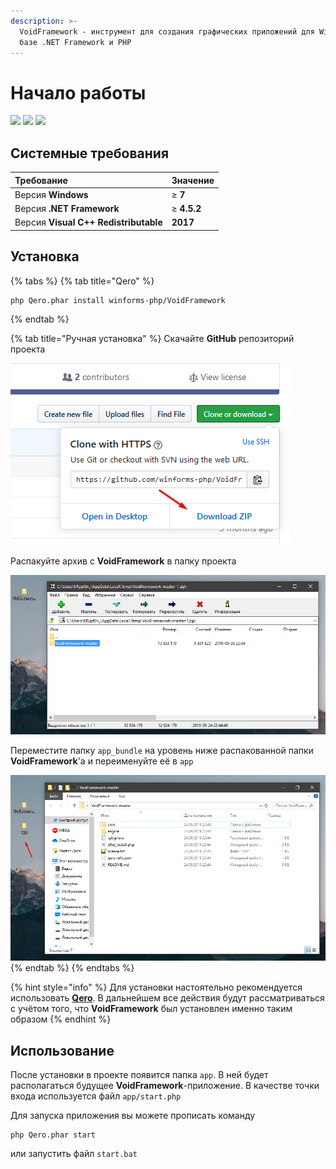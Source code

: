 ```yaml
---
description: >-
  VoidFramework - инструмент для создания графических приложений для Windows на
  базе .NET Framework и PHP
---
```


# Начало работы

 [![](https://scrutinizer-ci.com/g/winforms-php/VoidFramework/badges/quality-score.png?b=master)](https://scrutinizer-ci.com/g/winforms-php/VoidFramework/?branch=master) [![](https://scrutinizer-ci.com/g/winforms-php/VoidFramework/badges/build.png?b=master)](https://scrutinizer-ci.com/g/winforms-php/VoidFramework/build-status/master) [![](https://scrutinizer-ci.com/g/winforms-php/VoidFramework/badges/code-intelligence.svg?b=master)](https://scrutinizer-ci.com/code-intelligence)

## Системные требования

| Требование | Значение |
| :--- | :--- |
| Версия **Windows** | ≥ **7** |
| Версия **.NET Framework** | ≥ **4.5.2** |
| Версия **Visual C++ Redistributable** | **2017** |

## Установка

{% tabs %}
{% tab title="Qero" %}
```text
php Qero.phar install winforms-php/VoidFramework
```
{% endtab %}

{% tab title="Ручная установка" %}
Скачайте **GitHub** репозиторий проекта

![](.gitbook/assets/screenshot_1.png)

Распакуйте архив с **VoidFramework** в папку проекта

![](.gitbook/assets/screenshot_1%20%281%29.png)

Переместите папку `app_bundle` на уровень ниже распакованной папки **VoidFramework**'а и переименуйте её в `app`

![](.gitbook/assets/screenshot_1%20%282%29.png)
{% endtab %}
{% endtabs %}

{% hint style="info" %}
Для установки настоятельно рекомендуется использовать [**Qero**](https://github.com/KRypt0nn/Qero). В дальнейшем все действия будут рассматриваться с учётом того, что **VoidFramework** был установлен именно таким образом
{% endhint %}

## Использование

После установки в проекте появится папка `app`. В ней будет располагаться будущее **VoidFramework**-приложение. В качестве точки входа используется файл `app/start.php`

Для запуска приложения вы можете прописать команду

```text
php Qero.phar start
```

или запустить файл `start.bat`

